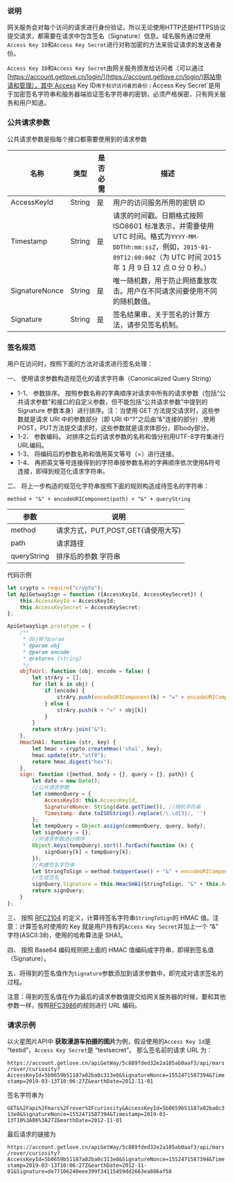 ### 说明

网关服务会对每个访问的请求进行身份验证，所以无论使用HTTP还是HTTPS协议提交请求，都需要在请求中包含签名（Signature）信息。域名服务通过使用`Access Key ID`和`Access Key Secret`进行对称加密的方法来验证请求的发送者身份。

`Access Key ID`和`Access Key Secret`由网关服务颁发给访问者（可以通过[https://account.getlove.cn/login/](https://account.getlove.cn/login/)网站申请和管理），其中`Access Key ID`用于标识访问者的身份；`Access Key Secret`是用于加密签名字符串和服务器端验证签名字符串的密钥，必须严格保密，只有网关服务和用户知道。

### 公共请求参数

公共请求参数是指每个接口都需要使用到的请求参数

| 名称           | 类型   | 是否必需 | 描述                                                         |
| -------------- | ------ | -------- | ------------------------------------------------------------ |
| AccessKeyId    | String | 是       | 用户的访问服务所用的密钥 ID                                  |
| Timestamp      | String | 是       | 请求的时间戳。日期格式按照 ISO8601 标准表示，并需要使用 UTC 时间。格式为`YYYY-MM-DDThh:mm:ssZ`，例如，`2015-01-09T12:00:00Z`（为 UTC 时间 2015 年 1 月 9 日 12 点 0 分 0 秒。） |
| SignatureNonce | String | 是       | 唯一随机数，用于防止网络重放攻击。用户在不同请求间要使用不同的随机数值。 |
| Signature      | String | 是       | 签名结果串，关于签名的计算方法，请参见签名机制。             |



### 签名规范

用户在访问时，按照下面的方法对请求进行签名处理：

 一、 使用请求参数构造规范化的请求字符串（Canonicalized Query String）

- 1-1、 参数排序。 按照参数名称的字典顺序对请求中所有的请求参数（包括“公共请求参数”和接口的自定义参数，但不能包括“公共请求参数”中提到的Signature 参数本身）进行排序。注：当使用 GET 方法提交请求时，这些参数就是请求 URI 中的参数部分（即 URI 中“?”之后由“&”连接的部分）,使用POST，PUT方法提交请求时，这些参数就是请求体部分，即body部分。
- 1-2、 参数编码。 对排序之后的请求参数的名称和值分别用UTF-8字符集进行URL编码。
- 1-3、 将编码后的参数名称和值用英文等号（=）进行连接。
- 1-4、 再把英文等号连接得到的字符串按参数名称的字典顺序依次使用&符号连接，即得到规范化请求字符串。

二、 将上一步构造的规范化字符串按照下面的规则构造成待签名的字符串：

`method + "&" + encodeURIComponent(path) + "&" + queryString `

| 参数        | 说明                               |
| ----------- | ---------------------------------- |
| method      | 请求方式，PUT,POST,GET(请使用大写) |
| path        | 请求路径                           |
| queryString | 排序后的参数 字符串                |

代码示例

```javascript
let crypto = require("crypto");
let ApiGetwaySign = function ({AccessKeyId, AccessKeySecret}) {
    this.AccessKeyId = AccessKeyId;
    this.AccessKeySecret = AccessKeySecret;
};

ApiGetwaySign.prototype = {
    /**
     * Obj转为param
     * @param obj
     * @param encode
     * @returns {string}
     */
    objToUrl: function (obj, encode = false) {
        let strAry = [];
        for (let k in obj) {
            if (encode) {
                strAry.push(encodeURIComponent(k) + "=" + encodeURIComponent(obj[k]));
            } else {
                strAry.push(k + "=" + obj[k])
            }
        }
        return strAry.join("&");
    },
    HmacSHA1: function (str, key) {
        let hmac = crypto.createHmac('sha1', key);
        hmac.update(str,"utf8");
        return hmac.digest("hex");
    },
    sign: function ({method, body = {}, query = {}, path}) {
        let date = new Date();
        //公共请求参数
        let commonQuery = {
            AccessKeyId: this.AccessKeyId,
            SignatureNonce: String(date.getTime()),	//随机字符串
            Timestamp: date.toISOString().replace(/\.\d{3}/, '')
        };
        let tempQuery = Object.assign(commonQuery, query, body);
        let signQuery = {};
        //对请求参数进行排序
        Object.keys(tempQuery).sort().forEach(function (k) {
            signQuery[k] = tempQuery[k];
        });
		//构建签名字符串
        let StringToSign = method.toUpperCase() + "&" + encodeURIComponent(path) + "&" + (this.objToUrl(signQuery, true));
        //生成签名
        signQuery.Signature = this.HmacSHA1(StringToSign, "&" + this.AccessKeySecret);
        return signQuery;
    }
};
```



三、 按照 [RFC2104](http://www.ietf.org/rfc/rfc2104.txt?spm=5176.doc25492.2.1.2czv8t&file=rfc2104.txt) 的定义，计算待签名字符串`StringToSign`的 HMAC 值。注意：计算签名时使用的 Key 就是用户持有的`Access Key Secret`并加上一个 “&” 字符(ASCII:38)，使用的哈希算法是 SHA1。

四、 按照 Base64 编码规则把上面的 HMAC 值编码成字符串，即得到签名值（Signature）。

五、将得到的签名值作为`Signature`参数添加到请求参数中，即完成对请求签名的过程。

注意：得到的签名值在作为最后的请求参数值提交给网关服务器的时候，要和其他参数一样，按照[RFC3986](http://tools.ietf.org/html/rfc3986?spm=5176.doc25492.2.2.2czv8t)的规则进行 URL 编码。

### 请求示例

以火星图片API中 **获取漫游车拍摄的图片**为例，假设使用的`Access Key Id`是 “testid”，`Access Key Secret`是 “testsecret”。 那么签名前的请求 URL 为： 

`https://account.getlove.cn/apiGetWay/5c889fded32e2a105ab0aaf3/api/mars/rover/curiosity?AccessKeyId=5b0659b51187a02ba0c313e0&SignatureNonce=1552471587394&Timestamp=2019-03-13T10:06:27Z&earthDate=2012-11-01`

签名字符串为

`GET&%2Fapi%2Fmars%2Frover%2Fcuriosity&AccessKeyId=5b0659b51187a02ba0c313e0&SignatureNonce=1552471587394&Timestamp=2019-03-13T10%3A06%3A27Z&earthDate=2012-11-01`

最后请求的链接为

`https://account.getlove.cn/apiGetWay/5c889fded32e2a105ab0aaf3/api/mars/rover/curiosity?AccessKeyId=5b0659b51187a02ba0c313e0&SignatureNonce=1552471587394&Timestamp=2019-03-13T10:06:27Z&earthDate=2012-11-01&Signature=de77106240eee399f34115459dd2663ea886af58`







